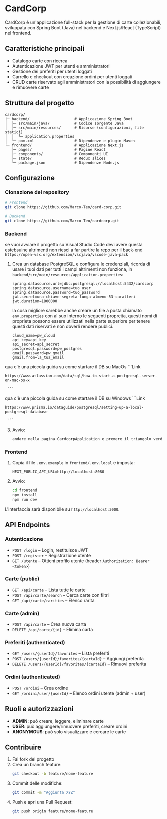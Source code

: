 # CardCorp

CardCorp è un'applicazione full-stack per la gestione di carte collezionabili, sviluppata con Spring Boot (Java) nel backend e Next.js/React (TypeScript) nel frontend.

## Caratteristiche principali

- Catalogo carte con ricerca  
- Autenticazione JWT per utenti e amministratori  
- Gestione dei preferiti per utenti loggati  
- Carrello e checkout con creazione ordini per utenti loggati  
- CRUD carte riservato agli amministratori con la possibilità di aggiungere e rimuovere carte  

## Struttura del progetto

```plaintext
cardcorp/
├─ backend/                    # Applicazione Spring Boot
│  ├─ src/main/java/           # Codice sorgente Java
│  ├─ src/main/resources/      # Risorse (configurazioni, file statici)
│  │  └─ application.properties
│  └─ pom.xml                  # Dipendenze e plugin Maven
└─ frontend/                   # Applicazione Next.js
   ├─ pages/                   # Pagine React
   ├─ components/              # Componenti UI
   ├─ state/                   # Redux slices
   └─ package.json             # Dipendenze Node.js
```

## Configurazione

### Clonazione dei repository

```bash
# Frontend
git clone https://github.com/Marco-Teo/card-corp.git

# Backend
git clone https://github.com/Marco-Teo/cardcorp.git
```

### Backend
se vuoi avviare il progetto su Visual Studio Code devi avere questa estebsuine altrimenti non riesci a far partire la repo per il back-end 
`https://open-vsx.org/extension/vscjava/vscode-java-pack`

1. Crea un database PostgreSQL e configura le credenziali, ricorda di usare i tuoi dati per tutti i campi altrimenti non funziona, in `backend/src/main/resources/application.properties`:
   ```properties
   spring.datasource.url=jdbc:postgresql://localhost:5432/cardcorp
   spring.datasource.username=tuo_user
   spring.datasource.password=tuo_password
   jwt.secret=una-chiave-segreta-lunga-almeno-53-caratteri
   jwt.duration=1800000
   ```
   la cosa migliore sarebbe anche creare un file a posta chiamato `env.properties`
   con al suo interno le seguenti propreita, questi nomi di proprieta possono essere utilizzati nella parte superiore per tenere questi dati riservati e non doverli rendere publici.
   ```properties
   cloud_name=pw_cloud
   api_key=api_key
   api_secret=api_secret
   postgresql.password=pw_postgres
   gmail.password=pw_gmail
   gmail.from=la_tua_email

      ```
qua c'è una piccola guida su come startare il DB su MacOs
    ```Link
    
    https://www.atlassian.com/data/sql/how-to-start-a-postgresql-server-on-mac-os-x
    
     ```

qua c'è una piccola guida su come startare il DB su Windows
    ```Link
    
    https://www.prisma.io/dataguide/postgresql/setting-up-a-local-postgresql-database
    
     ```

3. Avvio:
   ```bash
   andare nella pagina CardcorpApplication e premere il triangolo verde in alto a destra.
   ```

### Frontend

1. Copia il file `.env.example` in `frontend/.env.local` e imposta:
   ```env
   NEXT_PUBLIC_API_URL=http://localhost:8080
   ```
2. Avvio:
   ```bash
   cd frontend
   npm install
   npm run dev
   ```
L'interfaccia sarà disponibile su `http://localhost:3000`.

## API Endpoints

### Autenticazione
- `POST /login` – Login, restituisce JWT  
- `POST /register` – Registrazione utente  
- `GET /utente` – Ottieni profilo utente (header `Authorization: Bearer <token>`)

### Carte (public)
- `GET /api/carte` – Lista tutte le carte  
- `POST /api/carte/search` – Cerca carte con filtri  
- `GET /api/carte/rarities` – Elenco rarità  

### Carte (admin)
- `POST /api/carte` – Crea nuova carta  
- `DELETE /api/carte/{id}` – Elimina carta  

### Preferiti (authenticated)
- `GET /users/{userId}/favorites` – Lista preferiti  
- `POST /users/{userId}/favorites/{cartaId}` – Aggiungi preferita  
- `DELETE /users/{userId}/favorites/{cartaId}` – Rimuovi preferita  

### Ordini (authenticated)
- `POST /ordini` – Crea ordine  
- `GET /ordini/user/{userId}` – Elenco ordini utente (admin + user)

## Ruoli e autorizzazioni

- **ADMIN**: può creare, leggere, eliminare carte  
- **USER**: può aggiungere/rimuovere preferiti, creare ordini  
- **ANONYMOUS**: può solo visualizzare e cercare le carte  

## Contribuire

1. Fai fork del progetto  
2. Crea un branch feature:
   ```bash
   git checkout -b feature/nome-feature
   ```
3. Commit delle modifiche:
   ```bash
   git commit -m "Aggiunta XYZ"
   ```
4. Push e apri una Pull Request:
   ```bash
   git push origin feature/nome-feature
   ```
